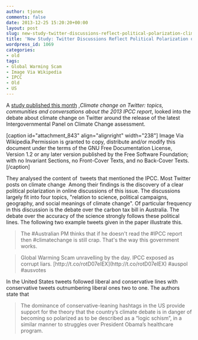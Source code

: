```yaml
---
author: tjones
comments: false
date: 2013-12-25 15:20:20+00:00
layout: post
slug: new-study-twitter-discussions-reflect-political-polarization-climate-change-2
title: 'New Study: Twitter Discussions Reflect Political Polarization on Climate Change'
wordpress_id: 1069
categories:
- old
tags:
- Global Warming Scam
- Image Via Wikipedia
- IPCC
- Old
- US
---
```


A [study published this month](http://eprints.nottingham.ac.uk/2236/) ,_Climate change on Twitter: topics, communities and conversations about the 2013 IPCC report_, looked into the debate about climate change on Twitter around the release of the latest Intergovernmental Panel on Climate Change assessment.

[caption id="attachment_843" align="alignright" width="238"][](http://en.wikipedia.org/wiki/File:GRES-2.jpg) Image Via Wikipedia.Permission is granted to copy, distribute and/or modify this document under the terms of the GNU Free Documentation License, Version 1.2 or any later version published by the Free Software Foundation; with no Invariant Sections, no Front-Cover Texts, and no Back-Cover Texts.[/caption]

They analysed the content of  tweets that mentioned the IPCC. Most Twitter posts on climate change  Among their findings is the discovery of a clear political polarization in online discussions of this issue. The discussions largely fit into four topics, "relation to science, political campaigns, geography, and social meanings of climate change". Of particular frequency in this discussion is the debate over the carbon tax bill in Australia. The debate over the accuracy of the science strongly follows these political lines. The following two example tweets given in the paper illustrate this.



<blockquote>The #Australian PM thinks that if he doesn't read the #IPCC report then #climatechange is still crap. That's the way this government works.</blockquote>





<blockquote>Global Warming Scam unravelling by the day. IPCC exposed as corrupt liars. [http://t.co/rotD07eIEX](http://t.co/rotD07eIEX) #auspol #ausvotes</blockquote>



In the United States tweets followed liberal and conservative lines with conservative tweets outnumbering liberal ones two to one. The authors state that



<blockquote>The dominance of conservative-leaning hashtags in the US provide support for the theory that the country’s climate debate is in danger of becoming so polarized as to be described as a “logic schism”, in a similar manner to struggles over President Obama’s healthcare program.</blockquote>
